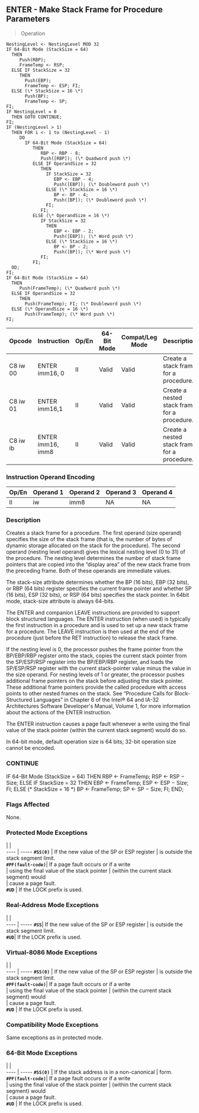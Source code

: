 ## ENTER - Make Stack Frame for Procedure Parameters

> Operation

``` slim
NestingLevel <- NestingLevel MOD 32
IF 64-Bit Mode (StackSize = 64)
  THEN
     Push(RBP);
     FrameTemp <- RSP;
  ELSE IF StackSize = 32
     THEN
       Push(EBP);
       FrameTemp <- ESP; FI;
  ELSE (\* StackSize = 16 \*)
       Push(BP);
       FrameTemp <- SP;
FI;
IF NestingLevel = 0
  THEN GOTO CONTINUE;
FI;
IF (NestingLevel > 1)
  THEN FOR i <- 1 to (NestingLevel - 1)
     DO
       IF 64-Bit Mode (StackSize = 64)
          THEN
             RBP <- RBP - 8;
             Push([RBP]); (\* Quadword push \*)
          ELSE IF OperandSize = 32
             THEN
               IF StackSize = 32
                  EBP <- EBP - 4;
                  Push([EBP]); (\* Doubleword push \*)
               ELSE (\* StackSize = 16 \*)
                  BP <- BP - 4;
                  Push([BP]); (\* Doubleword push \*)
               FI;
             FI;
          ELSE (\* OperandSize = 16 \*)
             IF StackSize = 32
               THEN
                  EBP <- EBP - 2;
                  Push([EBP]); (\* Word push \*)
               ELSE (\* StackSize = 16 \*)
                  BP <- BP - 2;
                  Push([BP]); (\* Word push \*)
             FI;
          FI;
  OD;
FI;
IF 64-Bit Mode (StackSize = 64)
  THEN
     Push(FrameTemp); (\* Quadword push \*)
  ELSE IF OperandSize = 32
     THEN
       Push(FrameTemp); FI; (\* Doubleword push \*)
  ELSE (\* OperandSize = 16 \*)
       Push(FrameTemp); (\* Word push \*)
FI;
```

 Opcode  | Instruction      | Op/En| 64-Bit Mode| Compat/Leg Mode| Description                                 
 ---  | --- | --- | --- | --- | ---
 C8 iw 00| ENTER imm16, 0   | II   | Valid      | Valid          | Create a stack frame for a procedure.       
 C8 iw 01| ENTER imm16,1    | II   | Valid      | Valid          | Create a nested stack frame for a procedure.
 C8 iw ib| ENTER imm16, imm8| II   | Valid      | Valid          | Create a nested stack frame for a procedure.

### Instruction Operand Encoding
 Op/En| Operand 1| Operand 2| Operand 3| Operand 4
 ---  | --- | --- | --- | ---
 II   | iw       | imm8     | NA       | NA       

### Description
Creates a stack frame for a procedure. The first operand (size operand) specifies
the size of the stack frame (that is, the number of bytes of dynamic storage
allocated on the stack for the procedure). The second operand (nesting level
operand) gives the lexical nesting level (0 to 31) of the procedure. The nesting
level determines the number of stack frame pointers that are copied into the
“display area” of the new stack frame from the preceding frame. Both of these
operands are immediate values.

The stack-size attribute determines whether the BP (16 bits), EBP (32 bits),
or RBP (64 bits) register specifies the current frame pointer and whether SP
(16 bits), ESP (32 bits), or RSP (64 bits) specifies the stack pointer. In 64bit
mode, stack-size attribute is always 64-bits.

The ENTER and companion LEAVE instructions are provided to support block structured
languages. The ENTER instruction (when used) is typically the first instruction
in a procedure and is used to set up a new stack frame for a procedure. The
LEAVE instruction is then used at the end of the procedure (just before the
RET instruction) to release the stack frame.

If the nesting level is 0, the processor pushes the frame pointer from the BP/EBP/RBP
register onto the stack, copies the current stack pointer from the SP/ESP/RSP
register into the BP/EBP/RBP register, and loads the SP/ESP/RSP register with
the current stack-pointer value minus the value in the size operand. For nesting
levels of 1 or greater, the processor pushes additional frame pointers on the
stack before adjusting the stack pointer. These additional frame pointers provide
the called procedure with access points to other nested frames on the stack.
See “Procedure Calls for Block-Structured Languages” in Chapter 6 of the Intel®
64 and IA-32 Architectures Software Developer's Manual, Volume 1, for more information
about the actions of the ENTER instruction.

The ENTER instruction causes a page fault whenever a write using the final value
of the stack pointer (within the current stack segment) would do so.

In 64-bit mode, default operation size is 64 bits; 32-bit operation size cannot
be encoded.



### CONTINUE
IF 64-Bit Mode (StackSize = 64)
  THEN
       RBP <- FrameTemp;
       RSP <- RSP − Size;
  ELSE IF StackSize = 32
     THEN
       EBP <- FrameTemp;
       ESP <- ESP − Size; FI;
  ELSE (\* StackSize = 16 \*)
       BP <- FrameTemp;
       SP <- SP − Size;
FI;
END;

### Flags Affected
None.


### Protected Mode Exceptions
   | |  
---- | -----
 **``#SS(0)``**         | If the new value of the SP or ESP register
                | is outside the stack segment limit.       
 **``#PF(fault-code)``**| If a page fault occurs or if a write      
                | using the final value of the stack pointer
                | (within the current stack segment) would  
                | cause a page fault.                       
 **``#UD``**            | If the LOCK prefix is used.               

### Real-Address Mode Exceptions
   | |  
---- | -----
 **``#SS``**| If the new value of the SP or ESP register
    | is outside the stack segment limit.       
 **``#UD``**| If the LOCK prefix is used.               

### Virtual-8086 Mode Exceptions
   | |  
---- | -----
 **``#SS(0)``**         | If the new value of the SP or ESP register
                | is outside the stack segment limit.       
 **``#PF(fault-code)``**| If a page fault occurs or if a write      
                | using the final value of the stack pointer
                | (within the current stack segment) would  
                | cause a page fault.                       
 **``#UD``**            | If the LOCK prefix is used.               

### Compatibility Mode Exceptions
Same exceptions as in protected mode.


### 64-Bit Mode Exceptions
   | |  
---- | -----
 **``#SS(0)``**         | If the stack address is in a non-canonical
                | form.                                     
 **``#PF(fault-code)``**| If a page fault occurs or if a write      
                | using the final value of the stack pointer
                | (within the current stack segment) would  
                | cause a page fault.                       
 **``#UD``**            | If the LOCK prefix is used.               
